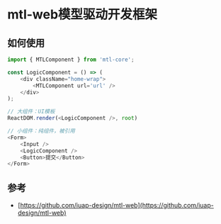 # mtl-web模型驱动开发框架


<a name="481feccf"></a>
## 如何使用

```javascript
import { MTLComponent } from 'mtl-core';

const LogicComponent = () => (
    <div className="home-wrap">
        <MTLComponent url='url' />
    </div>
);

// 大组件：UI模板
ReactDOM.render(<LogicComponent />, root)

// 小组件：纯组件，被引用
<Form>
    <Input />
    <LogicComponent />
    <Button>提交</Button>
</Form>
```


<a name="d17a0f0b"></a>
## 参考

- [https://github.com/iuap-design/mtl-web](https://github.com/iuap-design/mtl-web)

